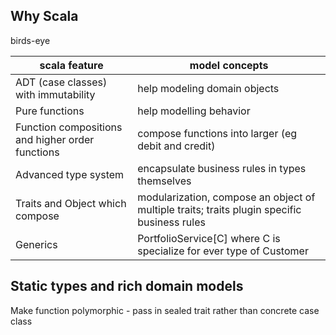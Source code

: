 ## Why Scala

birds-eye

scala feature | model concepts
--- | ---
ADT (case classes) with immutability | help modeling domain objects
Pure functions | help modelling behavior
Function compositions and higher order functions | compose functions into larger (eg debit and credit)
Advanced type system | encapsulate business rules in types themselves
Traits and Object which compose | modularization, compose an object of multiple traits; traits plugin specific business rules
Generics | PortfolioService[C] where C is specialize for ever type of Customer

## Static types and rich domain models

Make function polymorphic - pass in sealed trait rather than concrete case class